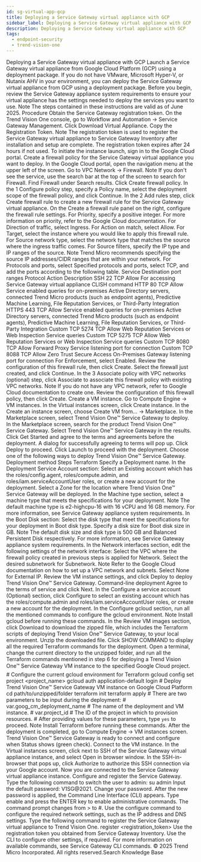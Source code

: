 ```yaml
---
id: sg-virtual-app-gcp
title: Deploying a Service Gateway virtual appliance with GCP
sidebar_label: Deploying a Service Gateway virtual appliance with GCP
description: Deploying a Service Gateway virtual appliance with GCP
tags:
  - endpoint-security
  - trend-vision-one
---
```


 Deploying a Service Gateway virtual appliance with GCP Launch a Service Gateway virtual appliance from Google Cloud Platform (GCP) using a deployment package. If you do not have VMware, Microsoft Hyper-V, or Nutanix AHV in your environment, you can deploy the Service Gateway virtual appliance from GCP using a deployment package. Before you begin, review the Service Gateway appliance system requirements to ensure your virtual appliance has the settings needed to deploy the services you want to use. Note The steps contained in these instructions are valid as of June 2025. Procedure Obtain the Service Gateway registration token. On the Trend Vision One console, go to Workflow and Automation → Service Gateway Management. Click Download Virtual Appliance. Copy the Registration Token. Note The registration token is used to register the Service Gateway virtual appliance to Service Gateway Inventory after installation and setup are complete. The registration token expires after 24 hours if not used. To initiate the instance launch, sign in to the Google Cloud portal. Create a firewall policy for the Service Gateway virtual appliance you want to deploy. In the Google Cloud portal, open the navigation menu at the upper left of the screen. Go to VPC Network → Firewall. Note If you don't see the service, use the search bar at the top of the screen to search for Firewall. Find Firewall under Search results. Click Create firewall policy. In the 1 Configure policy step, specify a Policy name, select the deployment scope of the firewall policy, and click Continue. In the 2 Add rules step, click Create firewall rule to create a new firewall rule for the Service Gateway virtual appliance. On the Create a firewall rule panel on the right, configure the firewall rule settings. For Priority, specify a positive integer. For more information on priority, refer to the Google Cloud documentation. For Direction of traffic, select Ingress. For Action on match, select Allow. For Target, select the instance where you would like to apply this firewall rule. For Source network type, select the network type that matches the source where the ingress traffic comes. For Source filters, specify the IP type and IP ranges of the source. Note Trend Micro recommends specifying the source IP addresses/CIDR ranges that are within your network. For Protocols and ports, select Specified protocols and ports, select TCP, and add the ports according to the following table. Service Destination port ranges Protocol Action Description SSH 22 TCP Allow For accessing Service Gateway virtual appliance CLISH command HTTP 80 TCP Allow Service enabled queries for on-premises Active Directory servers, connected Trend Micro products (such as endpoint agents), Predictive Machine Learning, File Reputation Services, or Third-Party Integration HTTPS 443 TCP Allow Service enabled queries for on-premises Active Directory servers, connected Trend Micro products (such as endpoint agents), Predictive Machine Learning, File Reputation Services, or Third-Party Integration Custom TCP 5274 TCP Allow Web Reputation Services or Web Inspection Service queries Custom TCP 5275 TCP Allow Web Reputation Services or Web Inspection Service queries Custom TCP 8080 TCP Allow Forward Proxy Service listening port for connection Custom TCP 8088 TCP Allow Zero Trust Secure Access On-Premises Gateway listening port for connection For Enforcement, select Enabled. Review the configuration of this firewall rule, then click Create. Select the firewall just created, and click Continue. In the 3 Associate policy with VPC networks (optional) step, click Associate to associate this firewall policy with existing VPC networks. Note If you do not have any VPC network, refer to Google Cloud documentation to create one. Review the configuration of this firewall policy, then click Create. Create a VM instance. Go to Compute Engine → VM instances. In the Virtual instances screen, click Create instance. In the Create an instance screen, choose Create VM from… → Marketplace. In the Marketplace screen, select Trend Vision One™ Service Gateway to deploy. In the Marketplace screen, search for the product Trend Vision One™ Service Gateway. Select Trend Vision One™ Service Gateway in the results. Click Get Started and agree to the terms and agreements before the deployment. A dialog for successfully agreeing to terms will pop up. Click Deploy to proceed. Click Launch to proceed with the deployment. Choose one of the following ways to deploy Trend Vision One™ Service Gateway. Deployment method Steps Terraform Specify a Deployment name. In the Deployment Service Account section: Select an Existing account which has the roles/config.agent, roles/compute.admin, and roles/iam.serviceAccountUser roles, or create a new account for the deployment. Select a Zone for the location where Trend Vision One™ Service Gateway will be deployed. In the Machine type section, select a machine type that meets the specifications for your deployment. Note The default machine type is e2-highcpu-16 with 16 vCPU and 16 GB memory. For more information, see Service Gateway appliance system requirements. In the Boot Disk section: Select the disk type that meet the specifications for your deployment in Boot disk type. Specify a disk size for Boot disk size in GB. Note The default disk size and disk type is 500 GB and Balanced Persistent Disk respectively. For more information, see Service Gateway appliance system requirements. In the Network interfaces section, edit the following settings of the network interface: Select the VPC where the firewall policy created in previous steps is applied for Network. Select the desired subnetwork for Subnetwork. Note Refer to the Google Cloud documentation on how to set up a VPC network and subnets. Select None for External IP. Review the VM instance settings, and click Deploy to deploy Trend Vision One™ Service Gateway. Command-line deployment Agree to the terms of service and click Next. In the Configure a service account (Optional) section, click Configure to select an existing account which has the roles/compute.admin and roles/iam.serviceAccountUser roles, or create a new account for the deployment. In the Configure gcloud section, run all the mentioned commands to configure the gcloud environment. Note Install gcloud before running these commands. In the Review VM images section, click Download to download the zipped file, which includes the Terraform scripts of deploying Trend Vision One™ Service Gateway, to your local environment. Unzip the downloaded file. Click SHOW COMMAND to display all the required Terraform commands for the deployment. Open a terminal, change the current directory to the unzipped folder, and run all the Terraform commands mentioned in step 6 for deploying a Trend Vision One™ Service Gateway VM instance to the specified Google Cloud project. # Configure the current gcloud environment for Terraform gcloud config set project <project_name> gcloud auth application-default login # Deploy Trend Vision One™ Service Gateway VM instance on Google Cloud Platform cd path/to/unzipped/folder terraform init terraform apply # There are two parameters to be input during the deployment: # var.goog_cm_deployment_name # The name of the deployment and VM instance. # var.project_id # The ID of the project in which to provision resources. # After providing values for these parameters, type `yes` to proceed. Note Install Terraform before running these commands. After the deployment is completed, go to Compute Engine → VM instances screen. Trend Vision One™ Service Gateway is ready to connect and configure when Status shows (green check). Connect to the VM instance. In the Virtual instances screen, click next to SSH of the Service Gateway virtual appliance instance, and select Open in browser window. In the SSH-in-browser that pops up, click Authorize to authorize this SSH connection via your Google account. Now you are connected to the Service Gateway virtual appliance instance. Configure and register the Service Gateway. Type the following command to switch the user to admin: su admin Input the default password: V1SG@2021. Change your password. After the new password is applied, the Command Line Interface (CLI) appears. Type enable and press the ENTER key to enable administrative commands. The command prompt changes from > to #. Use the configure command to configure the required network settings, such as the IP address and DNS settings. Type the following command to register the Service Gateway virtual appliance to Trend Vision One. register <registration_token> Use the registration token you obtained from Service Gateway Inventory. Use the CLI to configure other settings, if required. For more information on available commands, see Service Gateway CLI commands. © 2025 Trend Micro Incorporated. All rights reserved.Search Knowledge Base